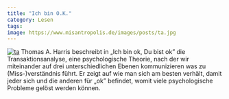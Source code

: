 ```yaml
---
title: "Ich bin O.K."
category: Lesen
tags: 
image: https://www.misantropolis.de/images/posts/ta.jpg
---
```


[![](http://www.misantropolis.de/wp-content/uploads/2008/04/ta.jpg "ta")](http://www.misantropolis.de/wp-content/uploads/2008/04/ta.jpg) Thomas A. Harris beschreibt in „Ich bin ok, Du bist ok” die Transaktionsanalyse, eine psychologische Theorie, nach der wir miteinander auf drei unterschiedlichen Ebenen kommunizieren was zu (Miss-)verständnis führt. Er zeigt auf wie man sich am besten verhält, damit jeder sich und die anderen für „ok” befindet, womit viele psychologische Probleme gelöst werden können.